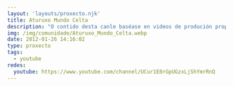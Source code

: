 ```yaml
---
layout: 'layouts/proxecto.njk'
title: Aturuxo Mundo Celta
description: "O contido desta canle baséase en videos de produción propia, na que a interpretación con distintos tipos de frautas suma a meirande parte dos videos, cunha preponderancia da música celta aínda que non de xeito exclusivo , mesturándose con estes, outros nos que se intenta espallar elementos propios de Galicia coma é a súa lingua, ben sexa falando ou cantando.\n\nU kuntith dem 'st kanà se bas' en wideos dem produkciò propi, énì ke i interpretaciò kun distints tips dem phrauts sumi i maiò part dènús wideos, kun uri preponderanci dénì músik celt, aurke nun dem moth etskrussïù, messkranth-se kun 'sts, ots enùs ke se intent diphundì elements propis dem Galici kumu eth su lengu, biè sei abrant or kantant. \n#aturuxomundocelta"
img: /img/comunidade/Aturuxo_Mundo_Celta.webp
date: 2012-01-26 14:16:02
type: proxecto
tags:
  - youtube
redes:
  youtube: https://www.youtube.com/channel/UCur1E8rGpUGzxLjShYmrRnQ
---
```

